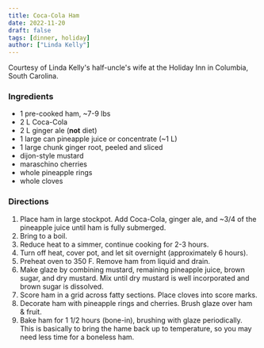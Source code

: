 ```yaml
---
title: Coca-Cola Ham
date: 2022-11-20
draft: false
tags: [dinner, holiday]
author: ["Linda Kelly"]
---
```


Courtesy of Linda Kelly's half-uncle's wife at the Holiday Inn in Columbia, South Carolina.

### Ingredients
- 1 pre-cooked ham, ~7-9 lbs
- 2 L Coca-Cola
- 2 L ginger ale (__not__ diet)
- 1 large can pineapple juice or concentrate (~1 L) 
- 1 large chunk ginger root, peeled and sliced
- dijon-style mustard
- maraschino cherries
- whole pineapple rings
- whole cloves

### Directions
1. Place ham in large stockpot. Add Coca-Cola, ginger ale, and ~3/4 of the pineapple juice until ham is fully submerged.
1. Bring to a boil.
1. Reduce heat to a simmer, continue cooking for 2-3 hours.
1. Turn off heat, cover pot, and let sit overnight (approximately 6 hours).
1. Preheat oven to 350 F. Remove ham from liquid and drain. 
1. Make glaze by combining mustard, remaining pineapple juice, brown sugar, and dry mustard. Mix until dry mustard is well incorporated and brown sugar is dissolved.
1. Score ham in a grid across fatty sections. Place cloves into score marks. 
1. Decorate ham with pineapple rings and cherries. Brush glaze over ham & fruit. 
1. Bake ham for 1 1/2 hours (bone-in), brushing with glaze periodically. This is basically to bring the hame back up to  temperature, so you may need less time for a boneless ham.
